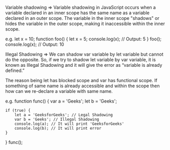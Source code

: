 Variable shadowing => Variable shadowing in JavaScript occurs when a variable declared in an inner scope has the same name as a variable declared in an outer scope. The variable in the inner scope "shadows" or hides the variable in the outer scope, making it inaccessible within the inner scope.

e.g.
let x = 10;
function foo() {
  let x = 5;
  console.log(x); // Output: 5
}
foo();
console.log(x); // Output: 10

Illegal Shadowing => We can shadow var variable by let variable but cannot do the opposite. So, if we try to shadow let variable by var variable, it is known as Illegal Shadowing and it will give the error as “variable is already defined.” 

The reason being let has blocked scope and var has functional scope. If something of same name is already accessible and within the scope then how can we re-declare a variable with same name.

e.g.
function func() {
	var a = 'Geeks';
	let b = 'Geeks';
	
	if (true) {
		let a = 'GeeksforGeeks'; // Legal Shadowing
		var b = 'Geeks'; // Illegal Shadowing
		console.log(a); // It will print 'GeeksforGeeks'
		console.log(b); // It will print error
	}
}
func();
